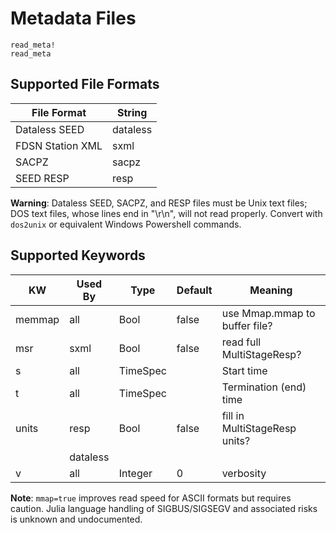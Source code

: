 # Metadata Files

```@docs
read_meta!
read_meta
```

## Supported File Formats

| File Format               | String    |
| ------------------------- | --------- | 
| Dataless SEED             | dataless  |   
| FDSN Station XML          | sxml      |
| SACPZ                     | sacpz     |
| SEED RESP                 | resp      |

**Warning**: Dataless SEED, SACPZ, and RESP files must be Unix text files; DOS
text files, whose lines end in "\\r\\n", will not read properly. Convert with
`dos2unix` or equivalent Windows Powershell commands.

## Supported Keywords
| KW    | Used By  | Type      | Default   | Meaning                        |
| ----- | -------- | --------- | --------- | ------------------------------ |
| memmap| all      | Bool      | false     | use Mmap.mmap to buffer file?  |        
| msr   | sxml     | Bool      | false     | read full MultiStageResp?      |
| s     | all      | TimeSpec  |           | Start time                     |
| t     | all      | TimeSpec  |           | Termination (end) time         |
| units | resp     | Bool      | false     | fill in MultiStageResp  units? |
|       | dataless |           |           |                                |
| v     | all      | Integer   | 0         | verbosity                      |

**Note**: `mmap=true` improves read speed for ASCII formats but requires caution. Julia language handling of SIGBUS/SIGSEGV and associated risks is unknown and undocumented.

